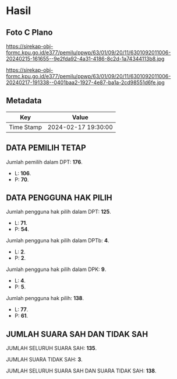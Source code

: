 # Hasil

## Foto C Plano

https://sirekap-obj-formc.kpu.go.id/e377/pemilu/ppwp/63/01/09/20/11/6301092011006-20240215-161655--9e2fda92-4a31-4186-8c2d-1a74344113b8.jpg

https://sirekap-obj-formc.kpu.go.id/e377/pemilu/ppwp/63/01/09/20/11/6301092011006-20240217-191338--0401baa2-1927-4e87-ba1a-2cd98551d6fe.jpg


## Metadata

| Key        | Value               |
| ---------- | ------------------- |
| Time Stamp | 2024-02-17 19:30:00 |


## DATA PEMILIH TETAP

Jumlah pemilih dalam DPT: **176**.
 * L: **106**.
 * P: **70**.

## DATA PENGGUNA HAK PILIH

Jumlah pengguna hak pilih dalam DPT: **125**.
 * L: **71**.
 * P: **54**.

Jumlah pengguna hak pilih dalam DPTb: **4**.
 * L: **2**.
 * P: **2**.

Jumlah pengguna hak pilih dalam DPK: **9**.
 * L: **4**.
 * P: **5**.

Jumlah pengguna hak pilih: **138**.
 * L: **77**.
 * P: **61**.

## JUMLAH SUARA SAH DAN TIDAK SAH

JUMLAH SELURUH SUARA SAH: **135**.

JUMLAH SUARA TIDAK SAH: **3**.

JUMLAH SELURUH SUARA SAH DAN SUARA TIDAK SAH: **138**.


